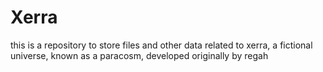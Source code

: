 # Xerra
this is a repository to store files and other data related to xerra, a fictional universe, known as a paracosm, developed originally by regah
